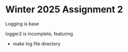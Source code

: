 # Winter 2025 Assignment 2
Logging is base 

logger2 is incomplete, 
featuring 
- make log file directory 
